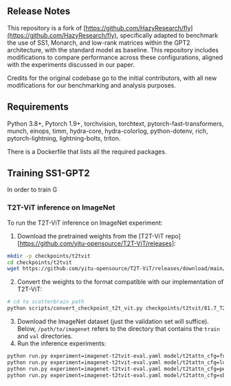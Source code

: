 ## Release Notes

This repository is a fork of [https://github.com/HazyResearch/fly](https://github.com/HazyResearch/fly), specifically adapted to benchmark the use of SS1, Monarch, and low-rank matrices within the GPT2 architecture, with the standard model as baseline. This repository includes modifications to compare performance across these configurations, aligned with the experiments discussed in our paper.

Credits for the original codebase go to the initial contributors, with all new modifications for our benchmarking and analysis purposes.

## Requirements

Python 3.8+, Pytorch 1.9+, torchvision, torchtext, pytorch-fast-transformers, munch, einops, timm, hydra-core, hydra-colorlog, python-dotenv, rich, pytorch-lightning, lightning-bolts, triton.

There is a Dockerfile that lists all the required packages.

## Training SS1-GPT2 

In order to train G

### T2T-ViT inference on ImageNet
To run the T2T-ViT inference on ImageNet experiment:
1. Download the pretrained weights from the [T2T-ViT repo][https://github.com/yitu-opensource/T2T-ViT/releases]:
```sh
mkdir -p checkpoints/t2tvit
cd checkpoints/t2tvit
wget https://github.com/yitu-opensource/T2T-ViT/releases/download/main/81.7_T2T_ViTt_14.pth.tar
```
2. Convert the weights to the format compatible with our implementation of
   T2T-ViT:
```sh
# cd to scatterbrain path
python scripts/convert_checkpoint_t2t_vit.py checkpoints/t2tvit/81.7_T2T_ViTt_14.pth.tar
```
3. Download the ImageNet dataset (just the validation set will suffice).
Below, `/path/to/imagenet` refers to the directory that contains the `train` and `val` directories.
4. Run the inference experiments:
```sh
python run.py experiment=imagenet-t2tvit-eval.yaml model/t2tattn_cfg=full datamodule.data_dir=/path/to/imagenet/ eval.ckpt=checkpoints/t2tvit/81.7_T2T_ViTt_14.pth.tar  # 81.7% acc
python run.py experiment=imagenet-t2tvit-eval.yaml model/t2tattn_cfg=local datamodule.data_dir=/path/to/imagenet/ eval.ckpt=checkpoints/t2tvit/81.7_T2T_ViTt_14.pth.tar  # 80.6% acc
python run.py experiment=imagenet-t2tvit-eval.yaml model/t2tattn_cfg=performer datamodule.data_dir=/path/to/imagenet/ eval.ckpt=checkpoints/t2tvit/81.7_T2T_ViTt_14.pth.tar  # 77.8-79.0% acc (there's randomness)
python run.py experiment=imagenet-t2tvit-eval.yaml model/t2tattn_cfg=sblocal datamodule.data_dir=/path/to/imagenet/ eval.ckpt=checkpoints/t2tvit/81.7_T2T_ViTt_14.pth.tar  # 81.1% acc
```






